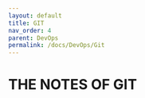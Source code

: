 ```yaml
---
layout: default
title: GIT
nav_order: 4
parent: DevOps
permalink: /docs/DevOps/Git
---
```


# THE NOTES OF GIT